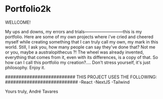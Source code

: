 # Portfolio2k

WELLCOME!

My ups and downs, my errors and trials—————————this is my portfolio.
Here are some of my own projects where i've cried and cheered myself while creating something that I can truly call my own, my mark in this world.
Still, I ask you, how many people can say they've done that? Not me or you, maybe a australopithecus ?!
The wheel was already invented, everything that comes from it, even with its differences, is a copy of that.
So how can I call this portfolio my creation?....
Don't stress yourself, it's just philosophy. Enjoy it.

########################## THIS PROJECT USES THE FOLLOWING: ###########################
-React
-NextJS
-Tailwind

Yours truly,
André Tavares
